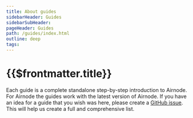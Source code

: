 ```yaml
---
title: About guides
sidebarHeader: Guides
sidebarSubHeader:
pageHeader: Guides
path: /guides/index.html
outline: deep
tags:
---
```


<PageHeader/>

<SearchHighlight/>

<FlexStartTag/>

# {{$frontmatter.title}}

Each guide is a complete standalone step-by-step introduction to Airnode. For
Airnode the guides work with the latest version of Airnode. If you have an idea
for a guide that you wish was here, please create a
[GitHub issue](https://github.com/api3dao/airnode-docs). This will help us
create a full and comprehensive list.

<FlexEndTag/>
